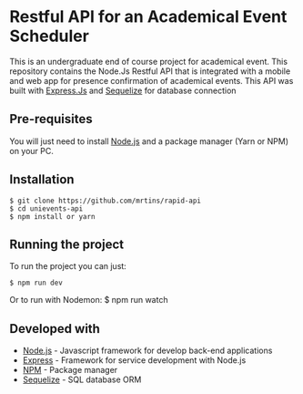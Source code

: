 # Restful API for an Academical Event Scheduler

This is an undergraduate end of course project for academical event. This repository contains the Node.Js Restful API that is integrated with a mobile and web app for presence confirmation of academical events. This API was built with [Express.Js](https://expressjs.com/) and [Sequelize](https://sequelize.org/) for database connection

## Pre-requisites

You will just need to install [Node.js](https://nodejs.org/) and a package manager (Yarn or NPM) on your PC.

## Installation

    $ git clone https://github.com/mrtins/rapid-api
    $ cd unievents-api
    $ npm install or yarn

## Running the project

To run the project you can just:

    $ npm run dev
    
Or to run with Nodemon:
    $ npm run watch
    
## Developed with

* [Node.js](https://nodejs.org/) - Javascript framework for develop back-end applications
* [Express](https://expressjs.com/pt-br/) - Framework for service development with Node.js
* [NPM](https://www.npmjs.com/) - Package manager
* [Sequelize](https://sequelize.org/) - SQL database ORM

